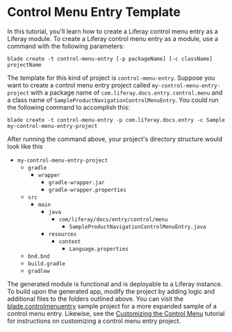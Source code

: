 # Control Menu Entry Template [](id=control-menu-entry-template)

In this tutorial, you'll learn how to create a Liferay control menu entry as a
Liferay module. To create a Liferay control menu entry as a module, use a
command with the following parameters: 

    blade create -t control-menu-entry [-p packageName] [-c className] projectName

The template for this kind of project is `control-menu-entry`. Suppose you want to
create a control menu entry project called `my-control-menu-entry-project` with
a package name of `com.liferay.docs.entry.control.menu` and a class name of
`SampleProductNavigationControlMenuEntry`. You could run the following command
to accomplish this:

    blade create -t control-menu-entry -p com.liferay.docs.entry -c Sample my-control-menu-entry-project

After running the command above, your project's directory structure would look
like this

- `my-control-menu-entry-project`
    - `gradle`
        - `wrapper`
            - `gradle-wrapper.jar`
            - `gradle-wrapper.properties`
    - `src`
        - `main`
            - `java`
                - `com/liferay/docs/entry/control/menu`
                    - `SampleProductNavigationControlMenuEntry.java`
            - `resources`
                - `content`
                    - `Language.properties`
    - `bnd.bnd`
    - `build.gradle`
    - `gradlew`

The generated module is functional and is deployable to a Liferay instance. To
build upon the generated app, modify the project by adding logic and additional
files to the folders outlined above. You can visit the
[blade.controlmenuentry](https://github.com/liferay/liferay-blade-samples/tree/master/liferay-gradle/blade.controlmenuentry)
sample project for a more expanded sample of a control menu entry. Likewise, see
the
[Customizing the Control Menu](/develop/tutorials/-/knowledge_base/7-0/customizing-the-control-menu)
tutorial for instructions on customizing a control menu entry project.
